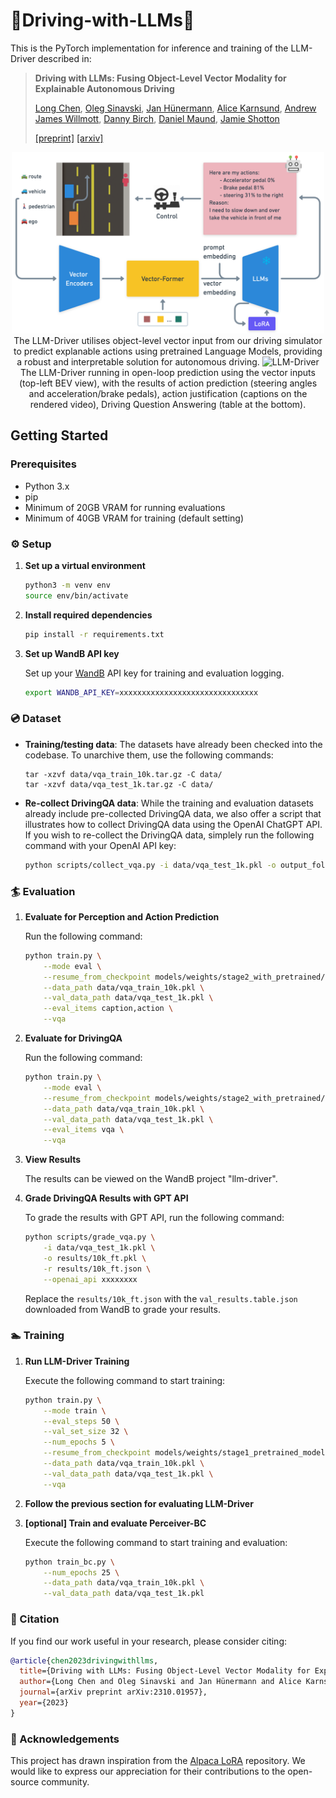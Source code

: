# 🚗Driving-with-LLMs🚗
This is the PyTorch implementation for inference and training of the LLM-Driver 
described in:

> **Driving with LLMs: Fusing Object-Level Vector Modality for Explainable Autonomous Driving**
>
>[Long Chen](https://www.linkedin.com/in/long-chen-in/), [Oleg Sinavski](https://uk.linkedin.com/in/oleg-sinavski), [Jan Hünermann](https://uk.linkedin.com/in/janhuenermann), [Alice Karnsund](https://uk.linkedin.com/in/alice-karnsund), [Andrew James Willmott](https://uk.linkedin.com/in/andrew-willmott-2ba18510), [Danny Birch](https://uk.linkedin.com/in/dannybirch), [Daniel Maund](https://uk.linkedin.com/in/danmaund), [Jamie Shotton](https://jamie.shotton.org/)
>
>[[preprint]](https://github.com/wayveai/Driving-with-LLMs/blob/main/assets/preprint.pdf) [[arxiv]](https://arxiv.org/abs/2310.01957)

<p align="center">
     <img src="assets/main.png" alt="LLM-Driver" width="500px">
     <br/> The LLM-Driver utilises object-level vector input from our driving simulator to predict explanable actions using pretrained Language Models, providing a robust and interpretable solution for autonomous driving. 
     <img src="assets/main.gif" alt="LLM-Driver">
    <br/> The LLM-Driver running in open-loop prediction using the vector inputs (top-left BEV view), with the results of action prediction (steering angles and acceleration/brake pedals), action justification (captions on the rendered video), Driving Question Answering (table at the bottom).
</p>

## Getting Started
### Prerequisites
- Python 3.x
- pip
- Minimum of 20GB VRAM for running evaluations
- Minimum of 40GB VRAM for training (default setting)

### ⚙ Setup
1. **Set up a virtual environment**  

    ```sh
    python3 -m venv env
    source env/bin/activate
    ```

2. **Install required dependencies**  

    ```sh
    pip install -r requirements.txt
    ```

3. **Set up WandB API key**  

    Set up your [WandB](https://wandb.ai/) API key for training and evaluation logging.

    ```sh
    export WANDB_API_KEY=xxxxxxxxxxxxxxxxxxxxxxxxxxxxxxx
    ```
    
### 💿 Dataset
- **Training/testing data**:
The datasets have already been checked into the codebase. To unarchive them, use the following commands:
    ```
    tar -xzvf data/vqa_train_10k.tar.gz -C data/
    tar -xzvf data/vqa_test_1k.tar.gz -C data/
    ```

- **Re-collect DrivingQA data**:
While the training and evaluation datasets already include pre-collected DrivingQA data, we also offer a script that illustrates how to collect DrivingQA data using the OpenAI ChatGPT API. If you wish to re-collect the DrivingQA data, simplely run the following command with your OpenAI API key:
    ```sh
    python scripts/collect_vqa.py -i data/vqa_test_1k.pkl -o output_folder/ --openai_api xxxxxxxx
    ```
### 🏄 Evaluation

1. **Evaluate for Perception and Action Prediction**

    Run the following command:

    ```sh
    python train.py \
        --mode eval \
        --resume_from_checkpoint models/weights/stage2_with_pretrained/ \
        --data_path data/vqa_train_10k.pkl \
        --val_data_path data/vqa_test_1k.pkl \
        --eval_items caption,action \
        --vqa
    ```

2. **Evaluate for DrivingQA**

    Run the following command:

    ```sh
    python train.py \
        --mode eval \
        --resume_from_checkpoint models/weights/stage2_with_pretrained/ \
        --data_path data/vqa_train_10k.pkl \
        --val_data_path data/vqa_test_1k.pkl \
        --eval_items vqa \
        --vqa
    ```

3. **View Results**  

    The results can be viewed on the WandB project "llm-driver".

4. **Grade DrivingQA Results with GPT API**  

    To grade the results with GPT API, run the following command:
    ```sh
    python scripts/grade_vqa.py \
        -i data/vqa_test_1k.pkl \
        -o results/10k_ft.pkl \
        -r results/10k_ft.json \
        --openai_api xxxxxxxx
    ```
    Replace the `results/10k_ft.json` with the `val_results.table.json` downloaded from WandB to grade your results.
### 🏊 Training

1. **Run LLM-Driver Training**

    Execute the following command to start training:

    ```sh
    python train.py \
        --mode train \
        --eval_steps 50 \
        --val_set_size 32 \
        --num_epochs 5 \
        --resume_from_checkpoint models/weights/stage1_pretrained_model/ \
        --data_path data/vqa_train_10k.pkl \
        --val_data_path data/vqa_test_1k.pkl \
        --vqa
    ```
2. **Follow the previous section for evaluating LLM-Driver**

3. **[optional] Train and evaluate Perceiver-BC**

    Execute the following command to start training and evaluation:

    ```sh
    python train_bc.py \
        --num_epochs 25 \
        --data_path data/vqa_train_10k.pkl \
        --val_data_path data/vqa_test_1k.pkl
    ```

### 📝 Citation

If you find our work useful in your research, please consider citing:

```bibtex
@article{chen2023drivingwithllms,
  title={Driving with LLMs: Fusing Object-Level Vector Modality for Explainable Autonomous Driving},
  author={Long Chen and Oleg Sinavski and Jan Hünermann and Alice Karnsund and Andrew James Willmott and Danny Birch and Daniel Maund and Jamie Shotton},
  journal={arXiv preprint arXiv:2310.01957},
  year={2023}
}
```

### 🙌 Acknowledgements

This project has drawn inspiration from the [Alpaca LoRA](https://github.com/tloen/alpaca-lora) repository. We would like to express our appreciation for their contributions to the open-source community.

